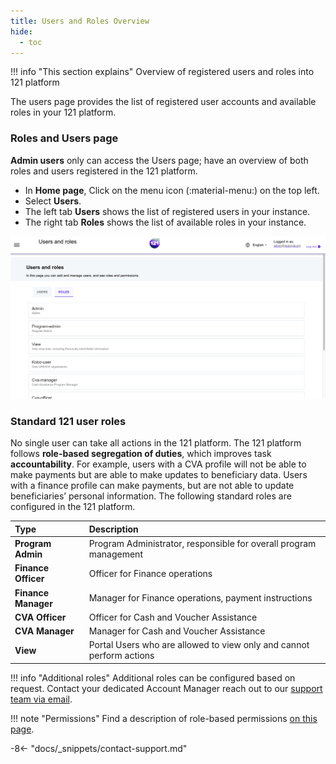 ```yaml
---
title: Users and Roles Overview
hide:
  - toc
---
```




!!! info "This section explains"
    Overview of registered users and roles into 121 platform

The users page provides the list of registered user accounts and available roles in your 121 platform.

### Roles and Users page

**Admin users** only can access the Users page; have an overview of both roles and users registered in the 121 platform.

- In **Home page**, Click on the menu icon (:material-menu:) on the top left.
- Select **Users**.
- The left tab **Users** shows the list of registered users in your instance.
- The right tab **Roles** shows the list of available roles in your instance.

![User Role Tab](https://raw.githubusercontent.com/global-121/121-platform/main/e2e/tests/__screenshots__/UserManualScreenshots/userManualScreenshots.spec.ts/UsersRoleTab.png)

### Standard 121 user roles

No single user can take all actions in the 121 platform. The 121 platform follows **role-based segregation of duties**, which improves task **accountability**. For example, users with a CVA profile will not be able to make payments but are able to make updates to beneficiary data. Users with a finance profile can make payments, but are not able to update beneficiaries’ personal information. The following standard roles are configured in the 121 platform.

| Type                | Description                                                          |
| :------------------ | :------------------------------------------------------------------- |
| **Program Admin**   | Program Administrator, responsible for overall program management    |
| **Finance Officer** | Officer for Finance operations                                       |
| **Finance Manager** | Manager for Finance operations, payment instructions                 |
| **CVA Officer**     | Officer for Cash and Voucher Assistance                              |
| **CVA Manager**     | Manager for Cash and Voucher Assistance                              |
| **View**            | Portal Users who are allowed to view only and cannot perform actions |

!!! info "Additional roles"
    Additional roles can be configured based on request. Contact your dedicated Account Manager reach out to our [support team via email](mailto:support@121.global).

!!! note "Permissions"
    Find a description of role-based permissions [on this page](../users/description-roles.md).

-8<- "docs/_snippets/contact-support.md"
